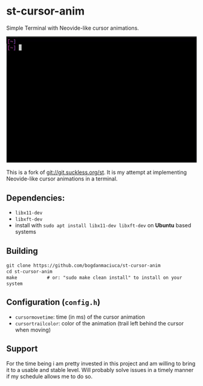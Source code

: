 # st-cursor-anim
Simple Terminal with Neovide-like cursor animations.

![](https://github.com/bogdanmaciuca/st-cursor-anim/blob/external/st-fork-gif.gif?raw=true)

This is a fork of [git://git.suckless.org/st](). It is my attempt at implementing Neovide-like cursor animations in a terminal.

## Dependencies:
- `libx11-dev`
- `libxft-dev`
- install with `sudo apt install libx11-dev libxft-dev` on **Ubuntu** based systems

## Building
```
git clone https://github.com/bogdanmaciuca/st-cursor-anim
cd st-cursor-anim
make           # or: "sudo make clean install" to install on your system
```

## Configuration (`config.h`)
- `cursormovetime`: time (in ms) of the cursor animation
- `cursortrailcolor`: color of the animation (trail left behind the cursor when moving)

## Support
For the time being i am pretty invested in this project and am willing to bring it to a usable and stable level. Will probably solve issues in a timely manner if my schedule allows me to do so.

